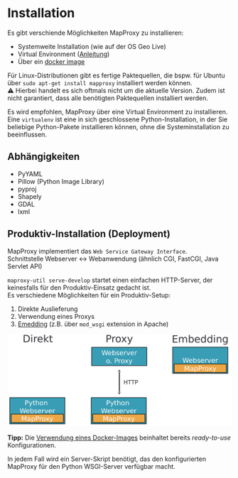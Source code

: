 # Installation

Es gibt verschiende Möglichkeiten MapProxy zu installieren:
- Systemweite Installation (wie auf der OS Geo Live)  
- Virtual Environment ([Anleitung](https://mapproxy.github.io/mapproxy/latest/install.html#create-a-new-virtual-environment))
- Über ein [docker image](https://mapproxy.github.io/mapproxy/latest/install_docker.html)

Für Linux-Distributionen gibt es fertige Paktequellen, die bspw. für Ubuntu über `sudo apt-get install mapproxy` installiert werden können.  
⚠️ Hierbei handelt es sich oftmals nicht um die aktuelle Version. Zudem ist nicht garantiert, dass alle benötigten Paktequellen installiert werden.  

Es wird empfohlen, MapProxy über eine Virtual Environment zu installieren. Eine `virtualenv` ist eine in sich geschlossene Python-Installation, in der Sie beliebige Python-Pakete installieren können, ohne die Systeminstallation zu beeinflussen.


## Abhängigkeiten
- PyYAML
- Pillow (Python Image Library)
- pyproj
- Shapely
- GDAL
- lxml

## Produktiv-Installation (Deployment)

MapProxy implementiert das `Web Service Gateway Interface`.  
Schnittstelle Webserver ↔ Webanwendung (ähnlich CGI, FastCGI, Java Servlet API)

`maproxy-util serve-develop` startet einen einfachen HTTP-Server, der keinesfalls für den Produktiv-Einsatz gedacht ist.  
Es verschiedene Möglichkeiten für ein Produktiv-Setup:

1. Direkte Auslieferung
2. Verwendung eines Proxys
3. [Emedding](https://mapproxy.github.io/mapproxy/latest/deployment.html#apache-mod-wsgi) (z.B. über `mod_wsgi` extension in Apache)

![Deployment Varianten](/img/deployment_variants.png)

**Tipp:** Die [Verwendung eines Docker-Images](https://github.com/justb4/docker-mapproxy) beinhaltet bereits *ready-to-use* Konfigurationen.

In jedem Fall wird ein Server-Skript benötigt, das den konfigurierten MapProxy für den Python WSGI-Server verfügbar macht.
